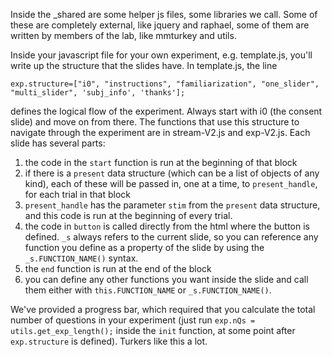 Inside the _shared are some helper js files, some libraries we call. Some of these are completely external, like jquery and raphael, some of them are written by members of the lab, like mmturkey and utils.

Inside your javascript file for your own experiment, e.g. template.js, you'll write up the structure that the slides have. In template.js, the line

    exp.structure=["i0", "instructions", "familiarization", "one_slider", "multi_slider", 'subj_info', 'thanks'];

defines the logical flow of the experiment. Always start with i0 (the consent slide) and move on from there. The functions that use this structure to navigate through the experiment are in stream-V2.js and exp-V2.js.  Each slide has several parts:

1. the code in the `start` function is run at the beginning of that block
2. if there is a `present` data structure (which can be a list of objects of any kind), each of these will be passed in, one at a time, to `present_handle`, for each trial in that block
3. `present_handle` has the parameter `stim` from the `present` data structure, and this code is run at the beginning of every trial.
4. the code in `button` is called directly from the html where the button is defined. `_s` always refers to the current slide, so you can reference any function you define as a property of the slide by using the `_s.FUNCTION_NAME()` syntax.
2. the `end` function is run at the end of the block
6. you can define any other functions you want inside the slide and call them either with `this.FUNCTION_NAME` or `_s.FUNCTION_NAME()`.

We've provided a progress bar, which required that you calculate the total number of questions in your experiment (just run `exp.nQs = utils.get_exp_length();` inside the `init` function, at some point after `exp.structure` is defined). Turkers like this a lot.